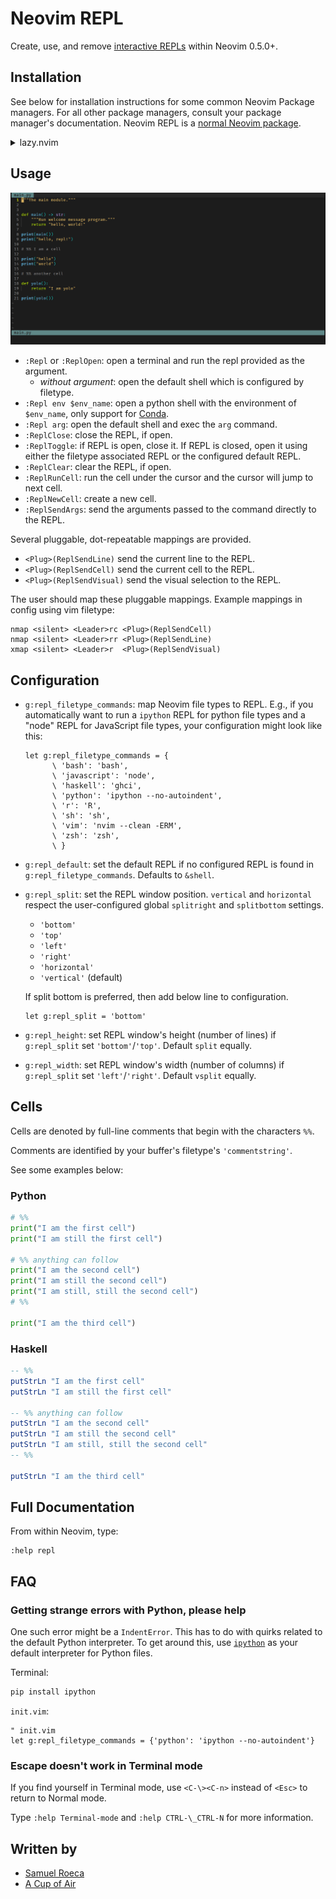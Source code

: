 # Neovim REPL

Create, use, and remove [interactive REPLs](https://en.wikipedia.org/wiki/Read%E2%80%93eval%E2%80%93print_loop) within Neovim 0.5.0+.

## Installation

See below for installation instructions for some common Neovim Package managers. For all other package managers, consult your package manager's documentation. Neovim REPL is a [normal Neovim package](https://neovim.io/doc/user/usr_05.html#_adding-a-package).

<details>
  <summary>lazy.nvim</summary>
  <br>

Configuration for <https://github.com/folke/lazy.nvim>

```lua
{
  "pappasam/nvim-repl",
  init = function()
    vim.g["repl_filetype_commands"] = {
      bash = "bash",
      javascript = "node",
      haskell = "ghci",
      python = "ipython --no-autoindent",
      r = "R",
      sh = "sh",
      vim = "nvim --clean -ERM",
      zsh = "zsh",
    }
  end,
  keys = {
    { "<Leader>rc", "<Plug>(ReplSendCell)", mode = "n", desc = "Send Repl Cell" }
    { "<Leader>rr", "<Plug>(ReplSendLine)", mode = "n", desc = "Send Repl Line" }
    { "<Leader>r", "<Plug>(ReplSendVisual)", mode = "x", desc = "Send Repl Visual Selection" }
  },
}
```

</details>

## Usage

![demo](images/nvim-repl-demo.gif)

- `:Repl` or `:ReplOpen`: open a terminal and run the repl provided as the argument.
  - _without argument_: open the default shell which is configured by filetype.
- `:Repl env $env_name`: open a python shell with the environment of `$env_name`, only support for [Conda](https://www.anaconda.com/).
- `:Repl arg`: open the default shell and exec the `arg` command.
- `:ReplClose`: close the REPL, if open.
- `:ReplToggle`: if REPL is open, close it. If REPL is closed, open it using either the filetype associated REPL or the configured default REPL.
- `:ReplClear`: clear the REPL, if open.
- `:ReplRunCell`: run the cell under the cursor and the cursor will jump to next cell.
- `:ReplNewCell`: create a new cell.
- `:ReplSendArgs`: send the arguments passed to the command directly to the REPL.

Several pluggable, dot-repeatable mappings are provided.

- `<Plug>(ReplSendLine)` send the current line to the REPL.
- `<Plug>(ReplSendCell)` send the current cell to the REPL.
- `<Plug>(ReplSendVisual)` send the visual selection to the REPL.

The user should map these pluggable mappings. Example mappings in config using vim filetype:

```vim
nmap <silent> <Leader>rc <Plug>(ReplSendCell)
nmap <silent> <Leader>rr <Plug>(ReplSendLine)
xmap <silent> <Leader>r  <Plug>(ReplSendVisual)
```

## Configuration

- `g:repl_filetype_commands`: map Neovim file types to REPL. E.g., if you automatically want to run a `ipython` REPL for python file types and a "node" REPL for JavaScript file types, your configuration might look like this:

  ```vim
  let g:repl_filetype_commands = {
        \ 'bash': 'bash',
        \ 'javascript': 'node',
        \ 'haskell': 'ghci',
        \ 'python': 'ipython --no-autoindent',
        \ 'r': 'R',
        \ 'sh': 'sh',
        \ 'vim': 'nvim --clean -ERM',
        \ 'zsh': 'zsh',
        \ }
  ```

- `g:repl_default`: set the default REPL if no configured REPL is found in `g:repl_filetype_commands`. Defaults to `&shell`.
- `g:repl_split`: set the REPL window position. `vertical` and `horizontal` respect the user-configured global `splitright` and `splitbottom` settings.

  - `'bottom'`
  - `'top'`
  - `'left'`
  - `'right'`
  - `'horizontal'`
  - `'vertical'` (default)

  If split bottom is preferred, then add below line to configuration.

  ```vim
  let g:repl_split = 'bottom'
  ```

- `g:repl_height`: set REPL window's height (number of lines) if `g:repl_split` set `'bottom'`/`'top'`. Default `split` equally.
- `g:repl_width`: set REPL window's width (number of columns) if `g:repl_split` set `'left'`/`'right'`. Default `vsplit` equally.

## Cells

Cells are denoted by full-line comments that begin with the characters `%%`.

Comments are identified by your buffer's filetype's `'commentstring'`.

See some examples below:

### Python

```python
# %%
print("I am the first cell")
print("I am still the first cell")

# %% anything can follow
print("I am the second cell")
print("I am still the second cell")
print("I am still, still the second cell")
# %%

print("I am the third cell")
```

### Haskell

```haskell
-- %%
putStrLn "I am the first cell"
putStrLn "I am still the first cell"

-- %% anything can follow
putStrLn "I am the second cell"
putStrLn "I am still the second cell"
putStrLn "I am still, still the second cell"
-- %%

putStrLn "I am the third cell"
```

## Full Documentation

From within Neovim, type:

```vim
:help repl
```

## FAQ

### Getting strange errors with Python, please help

One such error might be a `IndentError`. This has to do with quirks related to the default Python interpreter. To get around this, use [`ipython`](https://github.com/ipython/ipython) as your default interpreter for Python files.

Terminal:

```bash
pip install ipython
```

`init.vim`:

```vim
" init.vim
let g:repl_filetype_commands = {'python': 'ipython --no-autoindent'}
```

### Escape doesn't work in Terminal mode

If you find yourself in Terminal mode, use `<C-\><C-n>` instead of `<Esc>` to return to Normal mode.

Type `:help Terminal-mode` and `:help CTRL-\_CTRL-N` for more information.

## Written by

- [Samuel Roeca](https://samroeca.com/)
- [A Cup of Air](https://acupofair.github.io/)
